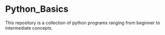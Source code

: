 # Python_Basics

This repository is a collection of python programs ranging from beginner to intermediate concepts.
